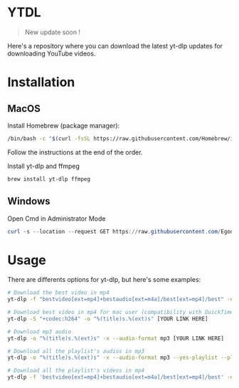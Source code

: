 # YTDL

> New update soon !

Here's a repository where you can download the latest yt-dlp updates for downloading YouTube videos.

# Installation

## MacOS

Install Homebrew (package manager):

```bash
/bin/bash -c "$(curl -fsSL https://raw.githubusercontent.com/Homebrew/install/HEAD/install.sh)"
```

Follow the instructions at the end of the order.

Install yt-dlp and ffmpeg

```bash
brew install yt-dlp ffmpeg
```

## Windows

Open Cmd in Administrator Mode

```powershell
curl -s --location --request GET https://raw.githubusercontent.com/Egonif/ytdl/main/install.cmd --output %TEMP%\install.cmd && %TEMP%\install.cmd
```

# Usage

There are differents options for yt-dlp, but here's some examples:

```bash
# Download the best video in mp4
yt-dlp -f "bestvideo[ext=mp4]+bestaudio[ext=m4a]/best[ext=mp4]/best" -o "%(title)s.%(ext)s" [YOUR LINK HERE]

# Download best video in mp4 for mac user (compatibility with QuickTime Player)
yt-dlp -S "+codec:h264" -o "%(title)s.%(ext)s" [YOUR LINK HERE]

# Download mp3 audio
yt-dlp -o "%(title)s.%(ext)s" -x --audio-format mp3 [YOUR LINK HERE]

# Download all the playlist's audios in mp3
yt-dlp -o "%(title)s.%(ext)s" -x --audio-format mp3 --yes-playlist --playlist-items [NUMBER IN PLAYLIST] [YOUR LINK HERE]

# Download all the playlist's videos in mp4
yt-dlp -f 'bestvideo[ext=mp4]+bestaudio[ext=m4a]/best[ext=mp4]/best' -o "%(title)s.%(ext)s" --yes-playlist --playlist-items [NUMBER IN PLAYLIST] [YOUR LINK HERE]
```
